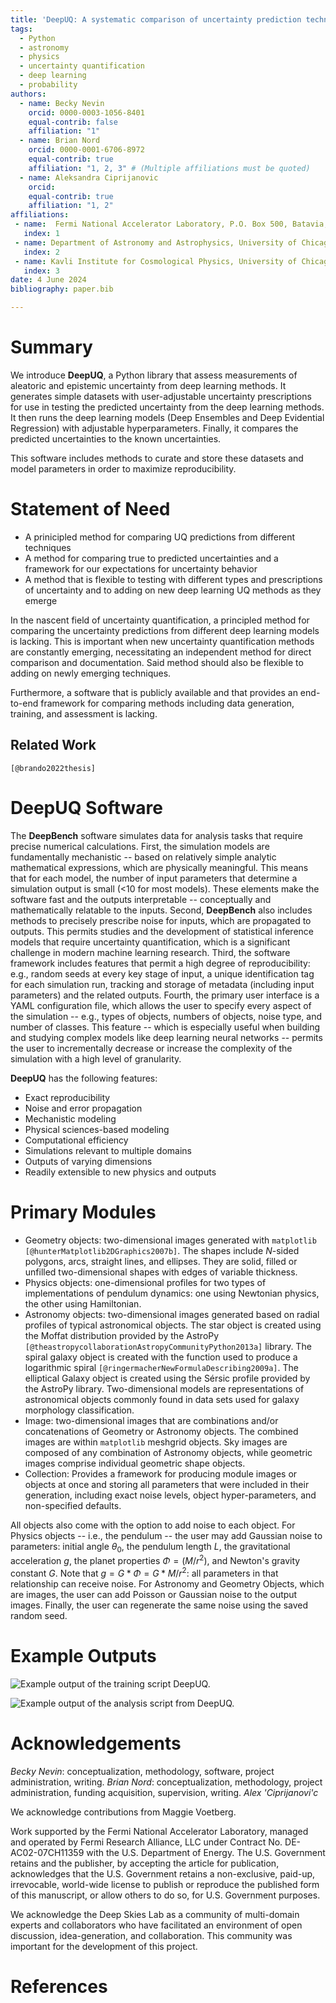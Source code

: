 ```yaml
---
title: 'DeepUQ: A systematic comparison of uncertainty prediction techniques in deep learning'
tags:
  - Python
  - astronomy
  - physics
  - uncertainty quantification
  - deep learning
  - probability
authors:
  - name: Becky Nevin
    orcid: 0000-0003-1056-8401
    equal-contrib: false
    affiliation: "1"
  - name: Brian Nord
    orcid: 0000-0001-6706-8972
    equal-contrib: true
    affiliation: "1, 2, 3" # (Multiple affiliations must be quoted)
  - name: Aleksandra Ciprijanovic
    orcid: 
    equal-contrib: true
    affiliation: "1, 2"
affiliations:
 - name:  Fermi National Accelerator Laboratory, P.O. Box 500, Batavia, IL 60510
   index: 1
 - name: Department of Astronomy and Astrophysics, University of Chicago, 5801 S Ellis Ave, Chicago, IL 60637
   index: 2
 - name: Kavli Institute for Cosmological Physics, University of Chicago, 5801 S Ellis Ave, Chicago, IL 60637
   index: 3
date: 4 June 2024
bibliography: paper.bib

---
```



# Summary
We introduce **DeepUQ**, a Python library that assess measurements of aleatoric and epistemic uncertainty from deep learning methods. It generates simple datasets with user-adjustable uncertainty prescriptions for use in testing the predicted uncertainty from the deep learning methods. It then runs the deep learning models (Deep Ensembles and Deep Evidential Regression) with adjustable hyperparameters. Finally, it compares the predicted uncertainties to the known uncertainties.

This software includes methods to curate and store these datasets and model parameters in order to maximize reproducibility.


# Statement of Need
* A prinicipled method for comparing UQ predictions from different techniques
* A method for comparing true to predicted uncertainties and a framework for our expectations for uncertainty behavior
* A method that is flexible to testing with different types and prescriptions of uncertainty and to adding on new deep learning UQ methods as they emerge

In the nascent field of uncertainty quantification, a principled method for comparing the uncertainty predictions from different deep learning models is lacking. This is important when new uncertainty quantification methods are constantly emerging, necessitating an independent method for direct comparison and documentation. Said method should also be flexible to adding on newly emerging techniques.

Furthermore, a software that is publicly available and that provides an end-to-end framework for comparing methods including data generation, training, and assessment is lacking.


## Related Work

`[@brando2022thesis]`



# DeepUQ Software 

The **DeepBench** software simulates data for analysis tasks that require precise numerical calculations. First, the simulation models are fundamentally mechanistic -- based on relatively simple analytic mathematical expressions, which are physically meaningful. This means that for each model, the number of input parameters that determine a simulation output is small (<$10$ for most models). These elements make the software fast and the outputs interpretable -- conceptually and mathematically relatable to the inputs. Second, **DeepBench** also includes methods to precisely prescribe noise for inputs, which are propagated to outputs. This permits studies and the development of statistical inference models that require uncertainty quantification, which is a significant challenge in modern machine learning research. Third, the software framework includes features that permit a high degree of reproducibility: e.g., random seeds at every key stage of input, a unique identification tag for each simulation run, tracking and storage of metadata (including input parameters) and the related outputs. Fourth, the primary user interface is a YAML configuration file, which allows the user to specify every aspect of the simulation -- e.g., types of objects, numbers of objects, noise type, and number of classes. This feature -- which is especially useful when building and studying complex models like deep learning neural networks -- permits the user to incrementally decrease or increase the complexity of the simulation with a high level of granularity.


**DeepUQ** has the following features:

* Exact reproducibility
* Noise and error propagation
* Mechanistic modeling
* Physical sciences-based modeling
* Computational efficiency
* Simulations relevant to multiple domains
* Outputs of varying dimensions
* Readily extensible to new physics and outputs


# Primary Modules 

* Geometry objects: two-dimensional images generated with `matplotlib` `[@hunterMatplotlib2DGraphics2007b]`. The shapes include $N$-sided polygons, arcs, straight lines, and ellipses. They are solid, filled or unfilled two-dimensional shapes with edges of variable thickness.  
* Physics objects: one-dimensional profiles for two types of implementations of pendulum dynamics: one using Newtonian physics, the other using Hamiltonian. 
* Astronomy objects: two-dimensional images generated based on radial profiles of typical astronomical objects. The star object is created using the Moffat distribution provided by the AstroPy `[@theastropycollaborationAstropyCommunityPython2013a]` library. The spiral galaxy object is created with the function used to produce a logarithmic spiral `[@ringermacherNewFormulaDescribing2009a]`. The elliptical Galaxy object is created using the Sérsic profile provided by the AstroPy library. Two-dimensional models are representations of astronomical objects commonly found in data sets used for galaxy morphology classification. 
* Image: two-dimensional images  that are combinations and/or concatenations of Geometry or Astronomy objects. The combined images are within `matplotlib` meshgrid objects. Sky images are composed of any combination of Astronomy objects, while geometric images comprise individual geometric shape objects. 
* Collection: Provides a framework for producing module images or objects at once and storing all parameters that were included in their generation, including exact noise levels, object hyper-parameters, and non-specified defaults. 


All objects also come with the option to add noise to each object. For Physics objects -- i.e., the pendulum -- the user may add Gaussian noise to parameters: initial angle $\theta_0$, the pendulum length $L$, the gravitational acceleration $g$, the planet properties $\Phi = (M/r^2)$, and Newton's gravity constant $G$. Note that $g = G * \Phi = G * M/r^2$: all parameters in that relationship can receive noise. For Astronomy and Geometry Objects, which are images, the user can add Poisson or Gaussian noise to the output images. Finally, the user can regenerate the same noise using the saved random seed.


# Example Outputs 

![Example output of the training script **DeepUQ**.](figures/example_objects.png)

![Example output of the analysis script from **DeepUQ**.](figures/pendulums.png)

# Acknowledgements

*Becky Nevin*: conceptualization, methodology, software, project administration, writing. *Brian Nord*: conceptualization, methodology, project administration, funding acquisition, supervision, writing. *Alex \'Ciprijanovi\'c* 

We acknowledge contributions from Maggie Voetberg.

Work supported by the Fermi National Accelerator Laboratory, managed and operated by Fermi Research Alliance, LLC under Contract No. DE-AC02-07CH11359 with the U.S. Department of Energy. The U.S. Government retains and the publisher, by accepting the article for publication, acknowledges that the U.S. Government retains a non-exclusive, paid-up, irrevocable, world-wide license to publish or reproduce the published form of this manuscript, or allow others to do so, for U.S. Government purposes.

We acknowledge the Deep Skies Lab as a community of multi-domain experts and collaborators who have facilitated an environment of open discussion, idea-generation, and collaboration. This community was important for the development of this project.


# References